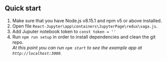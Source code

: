## Quick start

1.  Make sure that you have Node.js v8.15.1 and npm v5 or above installed.
2.  Open file `React-Jupyter\app\containers\JupyterPage\redux\saga.js`.<br />
3.  Add Juputer notebook token to `const token = ''`
4.  Run `npm run setup` in order to install dependencies and clean the git repo.<br />
    _At this point you can run `npm start` to see the example app at `http://localhost:3000`._

